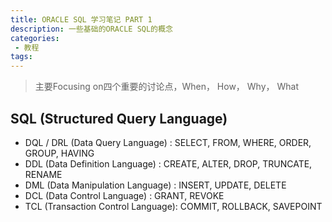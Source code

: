```yaml
---
title: ORACLE SQL 学习笔记 PART 1
description: 一些基础的ORACLE SQL的概念
categories:
 - 教程
tags:
---
```


> 主要Focusing on四个重要的讨论点，When， How， Why， What

<!-- more -->

## SQL (Structured Query Language)

* DQL / DRL (Data Query Language) : 
  SELECT, FROM, WHERE, ORDER, GROUP, HAVING
* DDL (Data Definition Language) :
  CREATE, ALTER, DROP, TRUNCATE, RENAME
* DML (Data Manipulation Language) :
  INSERT, UPDATE, DELETE
* DCL (Data Control Language) :
  GRANT, REVOKE
* TCL (Transaction Control Language):
  COMMIT, ROLLBACK, SAVEPOINT
